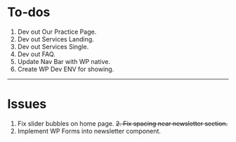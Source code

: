 # To-dos
1. Dev out Our Practice Page.
2. Dev out Services Landing.
3. Dev out Services Single.
4. Dev out FAQ.
5. Update Nav Bar with WP native.
6. Create WP Dev ENV for showing.

---

# Issues
1. Fix slider bubbles on home page.
~~2. Fix spacing near newsletter section.~~ 
3. Implement WP Forms into newsletter component.

